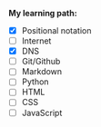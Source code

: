 **My learning path:**
- [x] Positional notation
- [ ] Internet
- [x] DNS
- [ ] Git/Github
- [ ] Markdown
- [ ] Python
- [ ] HTML
- [ ] CSS
- [ ] JavaScript
